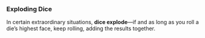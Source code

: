 ### Exploding Dice

In certain extraordinary situations, **dice explode**—if and as long as you roll a die’s highest face, keep rolling, adding the results together.